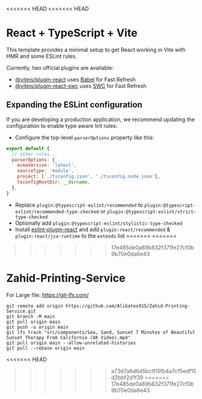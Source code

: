 <<<<<<< HEAD
<<<<<<< HEAD
# React + TypeScript + Vite

This template provides a minimal setup to get React working in Vite with HMR and some ESLint rules.

Currently, two official plugins are available:

- [@vitejs/plugin-react](https://github.com/vitejs/vite-plugin-react/blob/main/packages/plugin-react/README.md) uses [Babel](https://babeljs.io/) for Fast Refresh
- [@vitejs/plugin-react-swc](https://github.com/vitejs/vite-plugin-react-swc) uses [SWC](https://swc.rs/) for Fast Refresh

## Expanding the ESLint configuration

If you are developing a production application, we recommend updating the configuration to enable type aware lint rules:

- Configure the top-level `parserOptions` property like this:

```js
export default {
  // other rules...
  parserOptions: {
    ecmaVersion: 'latest',
    sourceType: 'module',
    project: ['./tsconfig.json', './tsconfig.node.json'],
    tsconfigRootDir: __dirname,
  },
}
```

- Replace `plugin:@typescript-eslint/recommended` to `plugin:@typescript-eslint/recommended-type-checked` or `plugin:@typescript-eslint/strict-type-checked`
- Optionally add `plugin:@typescript-eslint/stylistic-type-checked`
- Install [eslint-plugin-react](https://github.com/jsx-eslint/eslint-plugin-react) and add `plugin:react/recommended` & `plugin:react/jsx-runtime` to the `extends` list
=======
=======
>>>>>>> 17e485de0a89b832f371fe27cf0b9b70e0da6e43
# Zahid-Printing-Service

For Large file: https://git-lfs.com/
 ```
git remote add origin https://github.com/AliGates915/Zahid-Printing-Service.git
git branch -M main
git pull origin main
git push -u origin main
git lfs track "src/components/Sea, Sand, Sunset 7 Minutes of Beautiful Sunset Therapy From California (4K Video).mp4"
git pull origin main --allow-unrelated-histories
git pull --rebase origin main

```
<<<<<<< HEAD
>>>>>>> a73d7a6d6d5bc915fb4a7cf5edf15d2bbf2d1f39
=======
>>>>>>> 17e485de0a89b832f371fe27cf0b9b70e0da6e43

